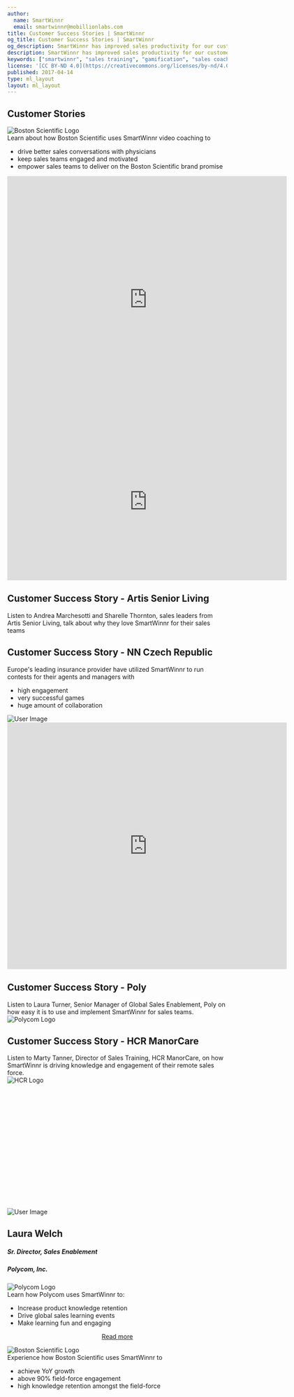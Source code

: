 ```yaml
---
author:
  name: SmartWinnr
  email: smartwinnr@mobillionlabs.com
title: Customer Success Stories | SmartWinnr
og_title: Customer Success Stories | SmartWinnr
og_description: SmartWinnr has improved sales productivity for our customers. Read their success stories and best practices.
description: SmartWinnr has improved sales productivity for our customers. Read their success stories and best practices.
keywords: ["smartwinnr", "sales training", "gamification", "sales coaching", "sales performance", "sales enablement", "solutions", "success stories"]
license: '[CC BY-ND 4.0](https://creativecommons.org/licenses/by-nd/4.0)'
published: 2017-04-14
type: ml_layout
layout: ml_layout
---
```


<!-- top blue tile -->
<section class="ml_interview">
  <div class="ml_top_container">
    <div class="row">
      <div class="col-md-12 col-sm-12">
        <h1 class="ml_body_text_white text-center ml-margin-top-sections">Customer Stories</h1>
      </div>
    </div>
  </div>
</section>

<!-- Rebecca (BSC) video -->
<section class="ml-background-white padding50">
  <div class="row ml_div_contents_in_center">
    <div class="col-lg-5 col-md-5 col-sm-12 col-xs-12">
      <div class="text-center">
        <img class="ml_company_logo" src="/images/org-logos/bsc.png" alt="Boston Scientific Logo">
      </div>
      <!-- <h1 class="text-center">Learn about how Boston Scientific uses SmartWinnr video coaching to</h1> -->
      <div class="ml-subtext ml-font20">Learn about how Boston Scientific uses SmartWinnr video coaching to</div>
      <ul class="ml_ul_tick ml-margin-top10">
        <li>drive better sales conversations with physicians</li>
        <li>keep sales teams engaged and motivated</li>
        <li>empower sales teams to deliver on the Boston Scientific brand promise</li>
      </ul>
    </div>
    <div class="col-lg-7 col-md-7 col-sm-12 col-xs-12">
      <div class="ml_iframe_video_wrapper">
        <iframe src="https://player.vimeo.com/video/474095648" width="640" height="564" frameborder="0" allow="autoplay; fullscreen" allowfullscreen></iframe>
      </div>
    </div>
  </div>
</section>

<!-- start of Artis Senor Living video section -->
<section class="ml-chooseQP ml-background-white">
  <div class="padding50">
    <div class="row ml_div_contents_in_center">
      <div class="col-lg-7 col-md-7 col-sm-12 col-xs-12">
        <div class="ml_iframe_video_container">
          <div class="ml_iframe_video_wrapper">
            <iframe src="https://player.vimeo.com/video/672335814?h=c226dd342d" width="640" height="360" frameborder="0" allow="autoplay; fullscreen; picture-in-picture" allowfullscreen></iframe>
          </div>
        </div>
      </div>
      <div class="col-lg-5 col-md-5 col-sm-12 col-xs-12">
        <h1 class="text-center">Customer Success Story - Artis Senior Living</h1>
        <div class="ml-subtext ml-font20">Listen to Andrea Marchesotti and Sharelle Thornton, sales leaders from Artis Senior Living, talk about why they love SmartWinnr for their sales teams
        </div>
      </div>
    </div>
  </div>
</section>
<!-- end of Artis Senor Living video section -->

<!-- Hana Kneblova (NN) customer stories -->
<section class="ml-chooseQP ml-background-white">
  <div class="padding50">
    <div class="row ml_div_contents_in_center">
      <div class="col-lg-7 col-md-7 col-sm-12 col-xs-12 ml-margin-bottom20">
        <h1 class="text-center">Customer Success Story - NN Czech Republic</h1>
        <div class="ml-subtext ml-font20">Europe's leading insurance provider have utilized SmartWinnr to run contests for their agents and managers with</div>
        <ul class="ml_ul_tick">
          <li>high engagement</li>
          <li>very successful games</li>
          <li>huge amount of collaboration</li>
        </ul>
        <!-- <img class="ml_company_logo ml_image_center_horizontally" src="/images/org-logos/nn-logo.png" alt="NN Logo"> -->
      </div>
      <div class="col-lg-5 col-md-5 col-sm-12 col-xs-12 padding0">
        <img src="/images/Hana Kneblova.png" alt="User Image" class="ml-margin-right10 ml-image"/>
      </div>
    </div>
  </div>
</section>

<!-- (Poly) Laura Turner Video -->
<section class="ml-chooseQP ml-background-white">
  <div class="padding50">
    <div class="row ml_div_contents_in_center">
      <div class="col-lg-7 col-md-7 col-sm-12 col-xs-12">
        <div class="ml_iframe_video_wrapper">
          <!-- <iframe class="" src="https://www.youtube.com/embed/SjnHQymKG8Y?rel=0" frameborder="0" allow="accelerometer; autoplay; encrypted-media; gyroscope; picture-in-picture" allowfullscreen></iframe> -->
          <iframe src="https://player.vimeo.com/video/474097907" width="640" height="564" frameborder="0" allow="autoplay; fullscreen" allowfullscreen></iframe>
        </div>
      </div>
      <div class="col-lg-5 col-md-5 col-sm-12 col-xs-12 ml-margin-bottom20">
        <h1 class="text-center">Customer Success Story - Poly</h1>
        <div class="ml-subtext ml-font20 ml-margin-bottom20">Listen to Laura Turner, Senior Manager of Global Sales Enablement, Poly on how easy it is to use and implement SmartWinnr for sales teams.
        </div>
        <img class="ml_company_logo ml_image_center_horizontally" src="/images/org-logos/poly-logo.svg" alt="Polycom Logo">
      </div>
    </div>
  </div>
</section>

<!-- Marty Tanner (HCR) video -->
<section class="ml-chooseQP ml-background-white">
  <div class="padding50">
    <div class="row ml_div_contents_in_center">
      <div class="col-lg-5 col-md-5 col-sm-12 col-xs-12">
        <h1 class="text-center">Customer Success Story - HCR ManorCare</h1>
        <div class="ml-subtext ml-font20 ml-margin-bottom20">Listen to Marty Tanner, Director of Sales Training, HCR ManorCare, on how SmartWinnr is driving knowledge and engagement of their remote sales force.
        </div>
        <img class="ml_company_logo ml_image_center_horizontally" src="/images/org-logos/hcr-logo-2x.png" alt="HCR Logo">
      </div>
      <div class="col-lg-7 col-md-7 col-sm-12 col-xs-12">
        <script src="https://fast.wistia.com/embed/medias/grbzvz2e6b.jsonp" async></script><script src="https://fast.wistia.com/assets/external/E-v1.js" async></script><div class="wistia_responsive_padding" style="padding:56.25% 0 0 0;position:relative;"><div class="wistia_responsive_wrapper" style="height:100%;left:0;position:absolute;top:0;width:100%;"><div class="wistia_embed wistia_async_grbzvz2e6b videoFoam=true" style="height:100%;position:relative;width:100%"><div class="wistia_swatch" style="height:100%;left:0;opacity:0;overflow:hidden;position:absolute;top:0;transition:opacity 200ms;width:100%;"><img src="https://fast.wistia.com/embed/medias/grbzvz2e6b/swatch" style="filter:blur(5px);height:100%;object-fit:contain;width:100%;" alt="" aria-hidden="true" onload="this.parentNode.style.opacity=1;" /></div></div></div></div>
      </div>
    </div>
  </div>
</section>


<!-- <img class="swoop" src="/images/swoop_mask.min.svg"> -->

<!-- customer story (Polycom, Laura Welch) -->
<section class="ml-background-white padding50">
  <div class="row ml_div_contents_in_center">
    <div class="col-lg-6 col-md-6 col-sm-6 col-xs-12">
      <div class="ml_customer_info_box ml-background-blue">
        <img src="/images/polycom_laura_welch.png" alt="User Image" class="img-circle ml-margin-right10 pull-left ml_user_image"/>
        <h2 class="ml-bold-text ml_body_text_white ml-margin-top10">Laura Welch</h2>
        <h5 class="ml_body_text_white">Sr. Director, Sales Enablement</h5>
        <h5 class="ml_body_text_white">Polycom, Inc.</h5>
      </div>
    </div>
    <div class="col-lg-6 col-md-6 col-sm-6 col-xs-12">
      <div class="text-center">
        <img class="ml_company_logo" src="/images/org-logos/poly-logo.svg" alt="Polycom Logo">
      </div>
      <div class="ml-subtext ml-font20">Learn how Polycom uses SmartWinnr to:</div>
      <ul class="ml_ul_tick">
        <li>Increase product knowledge retention</li>
        <li>Drive global sales learning events</li>
        <li>Make learning fun and engaging</li>
      </ul>
      <p align="center" class="ml-padding-top ml-padding-bottom10"><a class="ml-button-blue" align="center" href="/customer-stories/polycom-laura-welch-interview">Read more</a></p>
    </div>
  </div>
</section>

<!-- customer story (BSC, Adam Jensen) -->
<section class="ml-background-white padding50">
  <div class="row ml_div_contents_in_center">
    <div class="col-lg-5 col-md-5 col-sm-12 col-xs-12">
      <div class="text-center">
        <img class="ml_company_logo" src="/images/org-logos/bsc.png" alt="Boston Scientific Logo">
      </div>
      <div class="ml-subtext ml-font20">Experience how Boston Scientific uses SmartWinnr to</div>
      <ul class="ml_ul_tick">
        <li>achieve YoY growth</li>
        <li>above 90% field-force engagement</li>
        <li>high knowledge retention amongst the field-force</li>
      </ul>
    </div>
    <div class="col-lg-7 col-md-7 col-sm-12 col-xs-12">
      <script src="https://fast.wistia.com/embed/medias/r7xfygdjgw.jsonp" async></script>
      <script src="https://fast.wistia.com/assets/external/E-v1.js" async></script>
      <div class="wistia_responsive_padding" style="padding:56.25% 0 0 0;position:relative;">
        <div class="wistia_responsive_wrapper" style="height:100%;left:0;position:absolute;top:0;width:100%;">
          <div class="wistia_embed wistia_async_r7xfygdjgw videoFoam=true" style="height:100%;position:relative;width:100%">
            <div class="wistia_swatch" style="height:100%;left:0;opacity:0;overflow:hidden;position:absolute;top:0;transition:opacity 200ms;width:100%;">
              <img src="https://fast.wistia.com/embed/medias/r7xfygdjgw/swatch" style="filter:blur(5px);height:100%;object-fit:contain;width:100%;" alt="" onload="this.parentNode.style.opacity=1;" />
            </div>
          </div>
        </div>
      </div>
    </div>
  </div>
</section>
